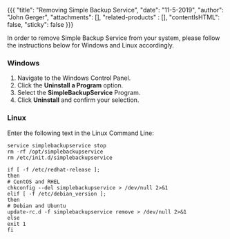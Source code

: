 {{{
  "title": "Removing Simple Backup Service",
  "date": "11-5-2019",
  "author": "John Gerger",
  "attachments": [],
  "related-products" : [],
  "contentIsHTML": false,
  "sticky": false
}}}

In order to remove Simple Backup Service from your system, please follow the instructions below for Windows and Linux accordingly.

### Windows

1. Navigate to the Windows Control Panel.
2. Click the **Uninstall a Program** option.
3. Select the **SimpleBackupService** Program.
4. Click **Uninstall** and confirm your selection.

### Linux
Enter the following text in the Linux Command Line:

```
service simplebackupservice stop
rm -rf /opt/simplebackupservice
rm /etc/init.d/simplebackupservice

if [ -f /etc/redhat-release ];
then
# CentOS and RHEL
chkconfig --del simplebackupservice > /dev/null 2>&1
elif [ -f /etc/debian_version ];
then
# Debian and Ubuntu
update-rc.d -f simplebackupservice remove > /dev/null 2>&1
else
exit 1
fi
```
